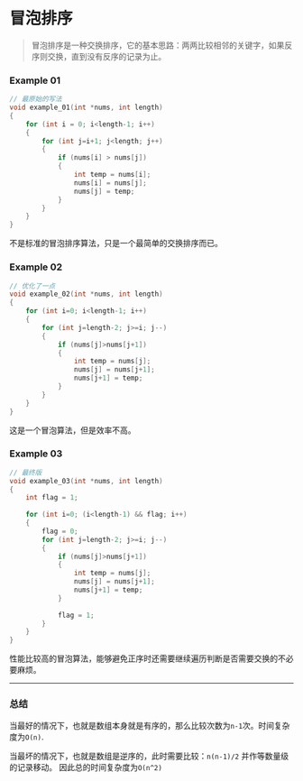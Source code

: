 # 冒泡排序

> 冒泡排序是一种交换排序，它的基本思路：两两比较相邻的关键字，如果反序则交换，直到没有反序的记录为止。

### Example 01

```C
// 最原始的写法
void example_01(int *nums, int length)
{
    for (int i = 0; i<length-1; i++)
    {
        for (int j=i+1; j<length; j++)
        {
            if (nums[i] > nums[j])
            {
                int temp = nums[i];
                nums[i] = nums[j];
                nums[j] = temp;
            }
        }
    }
}
```

不是标准的冒泡排序算法，只是一个最简单的交换排序而已。

### Example 02

```C
// 优化了一点
void example_02(int *nums, int length)
{
    for (int i=0; i<length-1; i++)
    {
        for (int j=length-2; j>=i; j--)
        {
            if (nums[j]>nums[j+1])
            {
                int temp = nums[j];
                nums[j] = nums[j+1];
                nums[j+1] = temp;
            }
        }
    }
}
```

这是一个冒泡算法，但是效率不高。

### Example 03

```C
// 最终版
void example_03(int *nums, int length)
{
    int flag = 1;
    
    for (int i=0; (i<length-1) && flag; i++)
    {
        flag = 0;
        for (int j=length-2; j>=i; j--)
        {
            if (nums[j]>nums[j+1])
            {
                int temp = nums[j];
                nums[j] = nums[j+1];
                nums[j+1] = temp;
            }
            
            flag = 1;
        }
    }
}
```
性能比较高的冒泡算法，能够避免正序时还需要继续遍历判断是否需要交换的不必要麻烦。

---

### 总结

当最好的情况下，也就是数组本身就是有序的，那么比较次数为`n-1`次。时间复杂度为`O(n)`.

当最坏的情况下，也就是数组是逆序的，此时需要比较：`n(n-1)/2`
 并作等数量级的记录移动。
 因此总的时间复杂度为`O(n^2)`